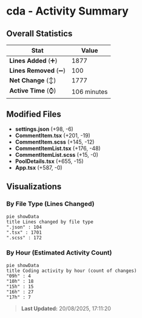 # cda - Activity Summary 

## Overall Statistics

| Stat                   | Value                                                             |
| ---------------------- | ----------------------------------------------------------------- |
| **Lines Added** (➕)   | 1877                                          |
| **Lines Removed** (➖) | 100                                        |
| **Net Change** (↕)    | 1777                |
| **Active Time** (⌚)   | 106 minutes |


## Modified Files
- **settings.json** (+98, -6)
- **CommentItem.tsx** (+201, -19)
- **CommentItem.scss** (+145, -12)
- **CommentItemList.tsx** (+176, -48)
- **CommentItemList.scss** (+15, -0)
- **PoolDetails.tsx** (+655, -15)
- **App.tsx** (+587, -0)

## Visualizations

### By File Type (Lines Changed)

```mermaid
pie showData
title Lines changed by file type
".json" : 104
".tsx" : 1701
".scss" : 172
```

### By Hour (Estimated Activity Count)

```mermaid
pie showData
title Coding activity by hour (count of changes)
"09h" : 4
"10h" : 18
"15h" : 15
"16h" : 27
"17h" : 7
```


> **Last Updated:** 20/08/2025, 17:11:20